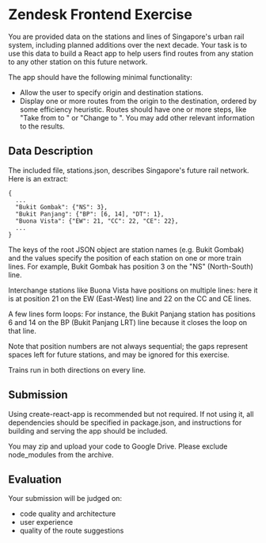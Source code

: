 Zendesk Frontend Exercise
=========================

You are provided data on the stations and lines of Singapore's urban rail system, including planned additions over the next decade. Your task is to use this data to build a React app to help users find routes from any station to any other station on this future network.

The app should have the following minimal functionality:
- Allow the user to specify origin and destination stations.
- Display one or more routes from the origin to the destination, ordered by some efficiency heuristic. Routes should have one or more steps, like "Take <line> from <station> to <station>" or "Change to <line>". You may add other relevant information to the results.

## Data Description

The included file, stations.json, describes Singapore's future rail network. Here is an extract:

```
{
  ...
  "Bukit Gombak": {"NS": 3},
  "Bukit Panjang": {"BP": [6, 14], "DT": 1},
  "Buona Vista": {"EW": 21, "CC": 22, "CE": 22},
  ...
}
```

The keys of the root JSON object are station names (e.g. Bukit Gombak) and the values specify the position of each station on one or more train lines. For example, Bukit Gombak has position 3 on the "NS" (North-South) line.

Interchange stations like Buona Vista have positions on multiple lines: here it is at position 21 on the EW (East-West) line and 22 on the CC and CE lines.

A few lines form loops: For instance, the Bukit Panjang station has positions 6 and 14 on the BP (Bukit Panjang LRT) line because it closes the loop on that line.

Note that position numbers are not always sequential; the gaps represent spaces left for future stations, and may be ignored for this exercise.

Trains run in both directions on every line.

## Submission

Using create-react-app is recommended but not required. If not using it, all dependencies should be specified in package.json, and instructions for building and serving the app should be included.

You may zip and upload your code to Google Drive. Please exclude node_modules from the archive.

## Evaluation

Your submission will be judged on:
- code quality and architecture
- user experience
- quality of the route suggestions
